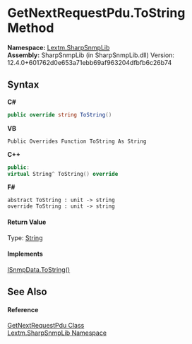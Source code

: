 # GetNextRequestPdu.ToString Method 
 

**Namespace:**&nbsp;<a href="N_Lextm_SharpSnmpLib">Lextm.SharpSnmpLib</a><br />**Assembly:**&nbsp;SharpSnmpLib (in SharpSnmpLib.dll) Version: 12.4.0+601762d0e653a71ebb69af963204dfbfb6c26b74

## Syntax

**C#**<br />
``` C#
public override string ToString()
```

**VB**<br />
``` VB
Public Overrides Function ToString As String
```

**C++**<br />
``` C++
public:
virtual String^ ToString() override
```

**F#**<br />
``` F#
abstract ToString : unit -> string 
override ToString : unit -> string 
```


#### Return Value
Type: <a href="https://docs.microsoft.com/dotnet/api/system.string" target="_blank" rel="noopener noreferrer">String</a>

#### Implements
<a href="M_Lextm_SharpSnmpLib_ISnmpData_ToString">ISnmpData.ToString()</a><br />

## See Also


#### Reference
<a href="T_Lextm_SharpSnmpLib_GetNextRequestPdu">GetNextRequestPdu Class</a><br /><a href="N_Lextm_SharpSnmpLib">Lextm.SharpSnmpLib Namespace</a><br />